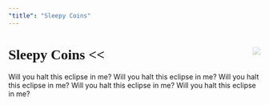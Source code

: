 ```yaml
---
"title": "Sleepy Coins"
---
```


<div class="printer-paper" style="rotate: {% randomInteger -5, 5 %}deg;">
<img src="/images/vessel.png" style="float: right; opacity:0.30;" />
<h1 style="font-family: high_speedregular;">Sleepy Coins &lt;&lt;</h1>
Will you halt this eclipse in me?
Will you halt this eclipse in me?
Will you halt this eclipse in me?
Will you halt this eclipse in me?
Will you halt this eclipse in me?
</div>
